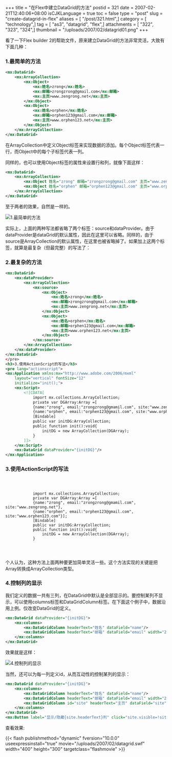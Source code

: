 +++
title = "在Flex中建立DataGrid的方法"
postid = 321
date = 2007-02-21T12:40:06+08:00
isCJKLanguage = true
toc = false
type = "post"
slug = "create-datagrid-in-flex"
aliases = [ "/post/321.html",]
category = [ "technology",]
tag = [ "as3", "datagrid", "flex",]
attachments = [ "322", "323", "324",]
thumbnail = "/uploads/2007/02/datagrid01.png"
+++


看了一下Flex builder 2的帮助文件，原来建立DataGrid的方法非常灵活，大致有下面几种：

### 1.最简单的方法

``` XML
<mx:DataGrid>
    <mx:ArrayCollection>
        <mx:Object>
            <mx:姓名>zrong</mx:姓名>
            <mx:邮箱>zrongzrong@gmail.com</mx:邮箱>
            <mx:主页>www.zengrong.net</mx:主页>
        </mx:Object>
        <mx:Object>
            <mx:姓名>orphen</mx:姓名>
            <mx:邮箱>orphen123@gmail.com</mx:邮箱>
            <mx:主页>www.orphen123.net</mx:主页>
        </mx:Object>
    </mx:ArrayCollection>
</mx:DataGrid>
```

在ArrayCollection中定义Object标签来实现数据的添加。每个Object标签代表一行，而Object中的每个子标签代表一列。  

同样的，也可以使用Object标签的属性来设置行和列，就像下面这样：  
<!--more-->

``` XML
<mx:DataGrid>
    <mx:ArrayCollection>
        <mx:Object 姓名="zrong" 邮箱="zrongzrong@gmail.com" 主页="www.zengrong.net"/>
        <mx:Object 姓名="orphen" 邮箱="orphen123@gmail.com" 主页="www.orphen123.net"/>
    </mx:ArrayCollection>
</mx:DataGrid>
```

至于两者的效果，自然是一样的。  

![1.最简单的方法](/uploads/2007/02/datagrid01.png)  

实际上，上面的两种写法都省略了两个标签：source和dataProvider。由于dataProvider是dataGrid的默认属性，因此在这里可以省略。同样的，由于source是ArrayCollection的默认属性，在这里也被省略掉了。如果加上这两个标签，就算是最复杂（但最完整）的写法了：

### 2.最复杂的方法

``` XML
<mx:DataGrid>
    <mx:dataProvider>
        <mx:ArrayCollection>
            <mx:source>             
                <mx:Object>
                    <mx:姓名>zrong</mx:姓名>
                    <mx:邮箱>zrongzrong@gmail.com</mx:邮箱>
                    <mx:主页>www.zengrong.net</mx:主页>
                </mx:Object>
                <mx:Object>
                    <mx:姓名>orphen</mx:姓名>
                    <mx:邮箱>orphen123@gmail.com</mx:邮箱>
                    <mx:主页>www.orphen123.net</mx:主页>
                </mx:Object>
            </mx:source>
        </mx:ArrayCollection>
    </mx:dataProvider>
</mx:DataGrid>
</pre>
<h3>3.使用ActionScript的写法</h3>
<pre lang="actionscript">
<mx:Application xmlns:mx="http://www.adobe.com/2006/mxml" 
    layout="vertical" fontSize="12"
    initialize="init();">
    <mx:Script>
        <![CDATA[
            import mx.collections.ArrayCollection;
            private var DGArray:Array =[
            {name:"zrong", email:"zrongzrong@gmamil.com", site:"www.zengrong.net"},
            {name:"orphen", email:"orphen123@gmail.com", site:"www.orphen123.com"}];
            [Bindable]
            public var initDG:ArrayCollection;
            public function init():void{
                initDG = new ArrayCollection(DGArray);
            }
        ]]>
    </mx:Script>
    <mx:DataGrid dataProvider="{initDG}"/>
</mx:Application>
```

### 3.使用ActionScript的写法

``` {lang="actionscript"}

    
        
            import mx.collections.ArrayCollection;
            private var DGArray:Array =[
            {name:"zrong", email:"zrongzrong@gmamil.com", site:"www.zengrong.net"},
            {name:"orphen", email:"orphen123@gmail.com", site:"www.orphen123.com"}];
            [Bindable]
            public var initDG:ArrayCollection;
            public function init():void{
                initDG = new ArrayCollection(DGArray);
            }
        
    
    
```

个人认为，这种方法上面两种要更加简单灵活一些。这个方法实现的关键是把Array转换成ArrayCollection类型。

### 4.控制列的显示

我们定义的数据一共有三列，在DataGrid中默认是全部显示的。要控制某列不显示，可以使用columns标签和DataGridColumn标签。在下面这个例子中，数据沿用上例。仅改变DataGrid的定义。

``` XML
<mx:DataGrid dataProvider="{initDG}">
    <mx:columns>
        <mx:DataGridColumn headerText="姓名" dataField="name"/>
        <mx:DataGridColumn headerText="邮箱" dataField="email" width="200"/>
    </mx:columns>
</mx:DataGrid>
```

效果就是这样：  

![4.控制列的显示](/uploads/2007/02/datagrid02.png)

当然，还可以为每一列定义id，从而互动性的控制某列的显示：

``` XML
<mx:DataGrid dataProvider="{initDG}">
    <mx:columns>
        <mx:DataGridColumn headerText="姓名" dataField="name"/>
        <mx:DataGridColumn headerText="邮箱" dataField="email" width="200"/>
        <mx:DataGridColumn id="site" headerText="主页" dataField="site" width="150" visible="false"/>
    </mx:columns>
</mx:DataGrid>
<mx:Button label="显示/隐藏{site.headerText}列" click="site.visible=!site.visible;"/>
```

查看效果:

{{< flash publishmethod="dynamic" fversion="10.0.0" useexpressinstall="true" movie="/uploads/2007/02/datagrid.swf" width="400" height="300" targetclass="flashmovie" >}}
